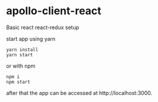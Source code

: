 # apollo-client-react
Basic react react-redux setup

start app using yarn

```
yarn install
yarn start
```

or with npm

```
npm i
npm start
```

after that the app can be accessed at http://localhost:3000.

